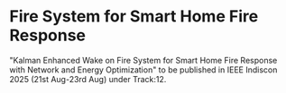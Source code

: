 # Fire System for Smart Home Fire Response
"Kalman Enhanced Wake on Fire System for Smart Home Fire Response with Network and Energy Optimization" to be published in IEEE Indiscon 2025 (21st Aug-23rd Aug) under Track:12.
